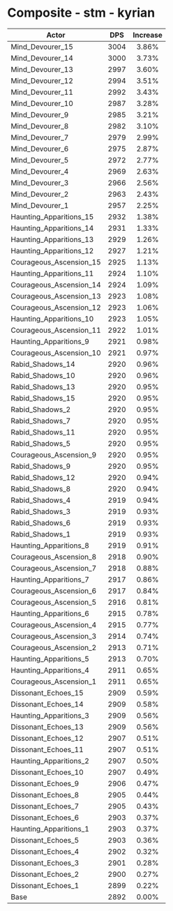 # Composite - stm - kyrian
| Actor | DPS | Increase |
|---|:---:|:---:|
|Mind_Devourer_15|3004|3.86%|
|Mind_Devourer_14|3000|3.73%|
|Mind_Devourer_13|2997|3.60%|
|Mind_Devourer_12|2994|3.51%|
|Mind_Devourer_11|2992|3.43%|
|Mind_Devourer_10|2987|3.28%|
|Mind_Devourer_9|2985|3.21%|
|Mind_Devourer_8|2982|3.10%|
|Mind_Devourer_7|2979|2.99%|
|Mind_Devourer_6|2975|2.87%|
|Mind_Devourer_5|2972|2.77%|
|Mind_Devourer_4|2969|2.63%|
|Mind_Devourer_3|2966|2.56%|
|Mind_Devourer_2|2963|2.43%|
|Mind_Devourer_1|2957|2.25%|
|Haunting_Apparitions_15|2932|1.38%|
|Haunting_Apparitions_14|2931|1.33%|
|Haunting_Apparitions_13|2929|1.26%|
|Haunting_Apparitions_12|2927|1.21%|
|Courageous_Ascension_15|2925|1.13%|
|Haunting_Apparitions_11|2924|1.10%|
|Courageous_Ascension_14|2924|1.09%|
|Courageous_Ascension_13|2923|1.08%|
|Courageous_Ascension_12|2923|1.06%|
|Haunting_Apparitions_10|2923|1.05%|
|Courageous_Ascension_11|2922|1.01%|
|Haunting_Apparitions_9|2921|0.98%|
|Courageous_Ascension_10|2921|0.97%|
|Rabid_Shadows_14|2920|0.96%|
|Rabid_Shadows_10|2920|0.96%|
|Rabid_Shadows_13|2920|0.95%|
|Rabid_Shadows_15|2920|0.95%|
|Rabid_Shadows_2|2920|0.95%|
|Rabid_Shadows_7|2920|0.95%|
|Rabid_Shadows_11|2920|0.95%|
|Rabid_Shadows_5|2920|0.95%|
|Courageous_Ascension_9|2920|0.95%|
|Rabid_Shadows_9|2920|0.95%|
|Rabid_Shadows_12|2920|0.94%|
|Rabid_Shadows_8|2920|0.94%|
|Rabid_Shadows_4|2919|0.94%|
|Rabid_Shadows_3|2919|0.93%|
|Rabid_Shadows_6|2919|0.93%|
|Rabid_Shadows_1|2919|0.93%|
|Haunting_Apparitions_8|2919|0.91%|
|Courageous_Ascension_8|2918|0.90%|
|Courageous_Ascension_7|2918|0.88%|
|Haunting_Apparitions_7|2917|0.86%|
|Courageous_Ascension_6|2917|0.84%|
|Courageous_Ascension_5|2916|0.81%|
|Haunting_Apparitions_6|2915|0.78%|
|Courageous_Ascension_4|2915|0.77%|
|Courageous_Ascension_3|2914|0.74%|
|Courageous_Ascension_2|2913|0.71%|
|Haunting_Apparitions_5|2913|0.70%|
|Haunting_Apparitions_4|2911|0.65%|
|Courageous_Ascension_1|2911|0.65%|
|Dissonant_Echoes_15|2909|0.59%|
|Dissonant_Echoes_14|2909|0.58%|
|Haunting_Apparitions_3|2909|0.56%|
|Dissonant_Echoes_13|2909|0.56%|
|Dissonant_Echoes_12|2907|0.51%|
|Dissonant_Echoes_11|2907|0.51%|
|Haunting_Apparitions_2|2907|0.50%|
|Dissonant_Echoes_10|2907|0.49%|
|Dissonant_Echoes_9|2906|0.47%|
|Dissonant_Echoes_8|2905|0.44%|
|Dissonant_Echoes_7|2905|0.43%|
|Dissonant_Echoes_6|2903|0.37%|
|Haunting_Apparitions_1|2903|0.37%|
|Dissonant_Echoes_5|2903|0.36%|
|Dissonant_Echoes_4|2902|0.32%|
|Dissonant_Echoes_3|2901|0.28%|
|Dissonant_Echoes_2|2900|0.27%|
|Dissonant_Echoes_1|2899|0.22%|
|Base|2892|0.00%|
